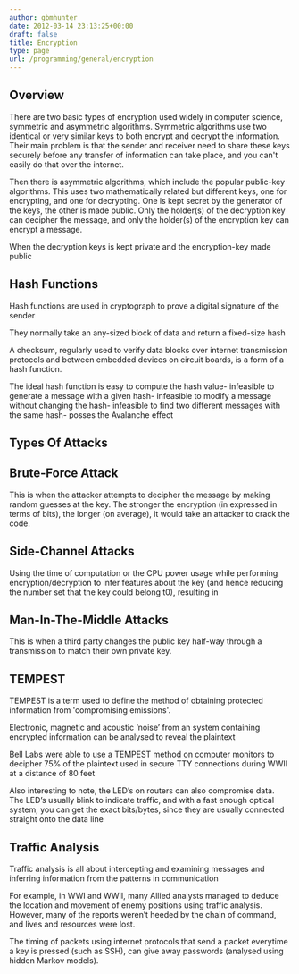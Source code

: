 ```yaml
---
author: gbmhunter
date: 2012-03-14 23:13:25+00:00
draft: false
title: Encryption
type: page
url: /programming/general/encryption
---
```


## Overview


There are two basic types of encryption used widely in computer science, symmetric and asymmetric algorithms. Symmetric algorithms use two identical or very similar keys to both encrypt and decrypt the information. Their main problem is that the sender and receiver need to share these keys securely before any transfer of information can take place, and you can't easily do that over the internet.

Then there is asymmetric algorithms, which include the popular public-key algorithms. This uses two mathematically related but different keys, one for encrypting, and one for decrypting. One is kept secret by the generator of the keys, the other is made public. Only the holder(s) of the decryption key can decipher the message, and only the holder(s) of the encryption key can encrypt a message.

When the decryption keys is kept private and the encryption-key made public

## Hash Functions

Hash functions are used in cryptograph to prove a digital signature of the sender

They normally take an any-sized block of data and return a fixed-size hash

A checksum, regularly used to verify data blocks over internet transmission protocols and between embedded devices on circuit boards, is a form of a hash function.

The ideal hash function is easy to compute the hash value- infeasible to generate a message with a given hash- infeasible to modify a message without changing the hash- infeasible to find two different messages with the same hash- posses the Avalanche effect

## Types Of Attacks

## Brute-Force Attack

This is when the attacker attempts to decipher the message by making random guesses at the key. The stronger the encryption (in expressed in terms of bits), the longer (on average), it would take an attacker to crack the code.

## Side-Channel Attacks

Using the time of computation or the CPU power usage while performing encryption/decryption to infer features about the key (and hence reducing the number set that the key could belong t0), resulting in

## Man-In-The-Middle Attacks

This is when a third party changes the public key half-way through a transmission to match their own private key.

## TEMPEST

TEMPEST is a term used to define the method of obtaining protected information from 'compromising emissions'.

Electronic, magnetic and acoustic ‘noise’ from an system containing encrypted information can be analysed to reveal the plaintext

Bell Labs were able to use a TEMPEST method on computer monitors to decipher 75% of the plaintext used in secure TTY connections during WWII at a distance of 80 feet

Also interesting to note, the LED’s on routers can also compromise data. The LED’s usually blink to indicate traffic, and with a fast enough optical system, you can get the exact bits/bytes, since they are usually connected straight onto the data line

## Traffic Analysis

Traffic analysis is all about intercepting and examining messages and inferring information from the patterns in communication

For example, in WWI and WWII, many Allied analysts managed to deduce the location and movement of enemy positions using traffic analysis. However, many of the reports weren’t heeded by the chain of command, and lives and resources were lost.

The timing of packets using internet protocols that send a packet everytime a key is pressed (such as SSH), can give away passwords (analysed using hidden Markov models).
